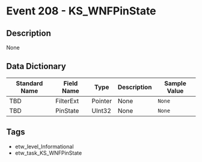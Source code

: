 # Event 208 - KS_WNFPinState

## Description
None

## Data Dictionary
|Standard Name|Field Name|Type|Description|Sample Value|
|---|---|---|---|---|
|TBD|FilterExt|Pointer|None|`None`|
|TBD|PinState|UInt32|None|`None`|

## Tags
* etw_level_Informational
* etw_task_KS_WNFPinState
